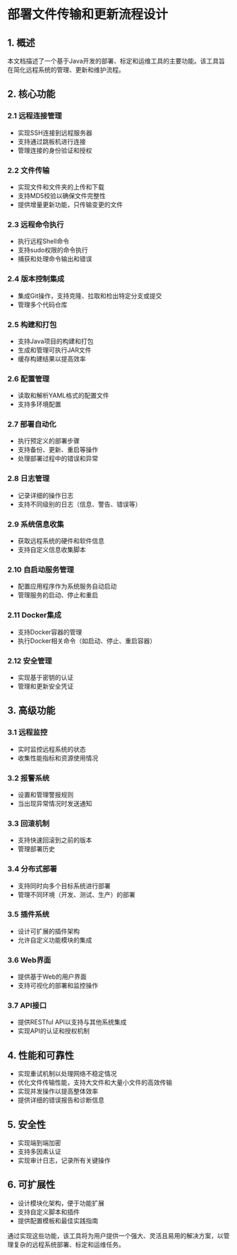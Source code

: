 # 部署文件传输和更新流程设计

## 1. 概述

本文档描述了一个基于Java开发的部署、标定和运维工具的主要功能。该工具旨在简化远程系统的管理、更新和维护流程。

## 2. 核心功能

### 2.1 远程连接管理

- 实现SSH连接到远程服务器
- 支持通过跳板机进行连接
- 管理连接的身份验证和授权

### 2.2 文件传输

- 实现文件和文件夹的上传和下载
- 支持MD5校验以确保文件完整性
- 提供增量更新功能，只传输变更的文件

### 2.3 远程命令执行

- 执行远程Shell命令
- 支持sudo权限的命令执行
- 捕获和处理命令输出和错误

### 2.4 版本控制集成

- 集成Git操作，支持克隆、拉取和检出特定分支或提交
- 管理多个代码仓库

### 2.5 构建和打包

- 支持Java项目的构建和打包
- 生成和管理可执行JAR文件
- 缓存构建结果以提高效率

### 2.6 配置管理

- 读取和解析YAML格式的配置文件
- 支持多环境配置

### 2.7 部署自动化

- 执行预定义的部署步骤
- 支持备份、更新、重启等操作
- 处理部署过程中的错误和异常

### 2.8 日志管理

- 记录详细的操作日志
- 支持不同级别的日志（信息、警告、错误等）

### 2.9 系统信息收集

- 获取远程系统的硬件和软件信息
- 支持自定义信息收集脚本

### 2.10 自启动服务管理

- 配置应用程序作为系统服务自动启动
- 管理服务的启动、停止和重启

### 2.11 Docker集成

- 支持Docker容器的管理
- 执行Docker相关命令（如启动、停止、重启容器）

### 2.12 安全管理

- 实现基于密钥的认证
- 管理和更新安全凭证

## 3. 高级功能

### 3.1 远程监控

- 实时监控远程系统的状态
- 收集性能指标和资源使用情况

### 3.2 报警系统

- 设置和管理警报规则
- 当出现异常情况时发送通知

### 3.3 回滚机制

- 支持快速回滚到之前的版本
- 管理部署历史

### 3.4 分布式部署

- 支持同时向多个目标系统进行部署
- 管理不同环境（开发、测试、生产）的部署

### 3.5 插件系统

- 设计可扩展的插件架构
- 允许自定义功能模块的集成

### 3.6 Web界面

- 提供基于Web的用户界面
- 支持可视化的部署和监控操作

### 3.7 API接口

- 提供RESTful API以支持与其他系统集成
- 实现API的认证和授权机制

## 4. 性能和可靠性

- 实现重试机制以处理网络不稳定情况
- 优化文件传输性能，支持大文件和大量小文件的高效传输
- 实现并发操作以提高整体效率
- 提供详细的错误报告和诊断信息

## 5. 安全性

- 实现端到端加密
- 支持多因素认证
- 实现审计日志，记录所有关键操作

## 6. 可扩展性

- 设计模块化架构，便于功能扩展
- 支持自定义脚本和插件
- 提供配置模板和最佳实践指南

通过实现这些功能，该工具将为用户提供一个强大、灵活且易用的解决方案，以管理复杂的远程系统部署、标定和运维任务。